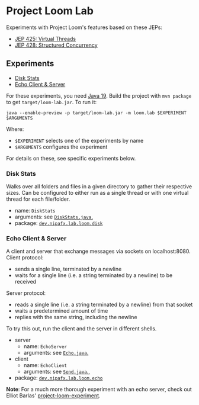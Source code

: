 # Project Loom Lab

Experiments with Project Loom's features based on these JEPs:

* [JEP 425: Virtual Threads](https://openjdk.org/jeps/425)
* [JEP 428: Structured Concurrency](https://openjdk.org/jeps/428)

## Experiments

* [Disk Stats](#disk-stats)
* [Echo Client & Server](#echo-client--server)

For these experiments, you need [Java 19](https://jdk.java.net/19/).
Build the project with `mvn package` to get `target/loom-lab.jar`.
To run it:

```
java --enable-preview -p target/loom-lab.jar -m loom.lab $EXPERIMENT $ARGUMENTS
```

Where:

* `$EXPERIMENT` selects one of the experiments by name
* `$ARGUMENTS` configures the experiment

For details on these, see specific experiments below.

### Disk Stats

Walks over all folders and files in a given directory to gather their respective sizes.
Can be configured to either run as a single thread or with one virtual thread for each file/folder.

* name: `DiskStats`
* arguments: see [`DiskStats.java`.](src/main/java/dev/nipafx/lab/loom/disk/DiskStats.java)
* package: [`dev.nipafx.lab.loom.disk`](src/main/java/dev/nipafx/lab/loom/disk)

### Echo Client & Server

A client and server that exchange messages via sockets on localhost:8080.
Client protocol:

* sends a single line, terminated by a newline
* waits for a single line (i.e. a string terminated by a newline) to be received

Server protocol:

* reads a single line (i.e. a string terminated by a newline) from that socket
* waits a predetermined amount of time
* replies with the same string, including the newline

To try this out, run the client and the server in different shells.

* server
	* name: `EchoServer`
	* arguments: see [`Echo.java`.](src/main/java/dev/nipafx/lab/loom/echo/server/Echo.java)
* client
    * name: `EchoClient`
    * arguments: see [`Send.java`.](src/main/java/dev/nipafx/lab/loom/echo/client/Send.java), 
* package: [`dev.nipafx.lab.loom.echo`](src/main/java/dev/nipafx/lab/loom/echo)

**Note**:
For a much more thorough experiment with an echo server, check out Elliot Barlas' [project-loom-experiment](https://github.com/ebarlas/project-loom-experiment).

